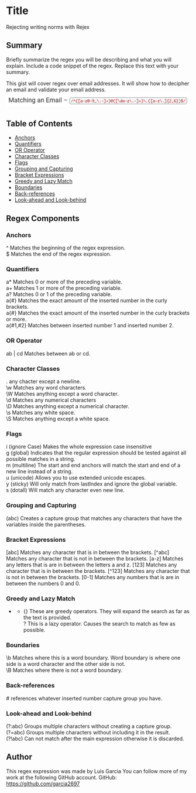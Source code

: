 # Title
Rejecting writing norms with Rejex


## Summary

Briefly summarize the regex you will be describing and what you will explain. Include a code snippet of the regex. Replace this text with your summary.

This gist will cover regex over email addresses. It will show how to decipher an email and validate your email address. 
![Image of app](emailRegex.png)

## Table of Contents

- [Anchors](#anchors)
- [Quantifiers](#quantifiers)
- [OR Operator](#or-operator)
- [Character Classes](#character-classes)
- [Flags](#flags)
- [Grouping and Capturing](#grouping-and-capturing)
- [Bracket Expressions](#bracket-expressions)
- [Greedy and Lazy Match](#greedy-and-lazy-match)
- [Boundaries](#boundaries)
- [Back-references](#back-references)
- [Look-ahead and Look-behind](#look-ahead-and-look-behind)

## Regex Components

### Anchors
^ Matches the beginning of the regex expression. <br>
$ Matches the end of the regex expression.

### Quantifiers
a* Matches 0 or more of the preceding variable.<br>
a+ Matches 1 or more of the preceding variable.<br>
a? Matches 0  or 1 of the preceding variable.<br>
a{#} Matches the exact amount of the inserted number in the curly brackets.<br>
a{#} Matches the exact amount of the inserted number in the curly brackets or more.<br>
a{#1,#2} Matches between inserted number 1 and inserted number 2.


### OR Operator
ab | cd Matches between ab or cd.

### Character Classes
. any chacter except a newline. <br>
\w Matches any word characters. <br>
\W Matches anything except a word character. <br>
\d Matches any numerical characters <br>
\D Matches anything except a numerical character. <br>
\s Matches any white space. <br>
\S Matches anything except a white space. 

### Flags
i (ignore Case) Makes the whole expression case insensitive<br>
g (global) Indicates that the regular expression should be tested against all possible matches in a string.<br>
m (multiline) The start and end anchors will match the start and end of a new line instead of a string.<br>
u (unicode) Allows you to use extended unicode escapes.<br>
y (sticky) Will only match from lastIndex and ignore the global variable.<br>
s (dotall) Will match any character even new line.

### Grouping and Capturing
(abc) Creates a capture group that matches any characters that have the variables inside the parentheses.

### Bracket Expressions
[abc] Matches any character that is in between the brackets.
[^abc] Matches any character that is not in between the brackets.
[a-z] Matches any letters that is are in between the letters a and z.
[123] Matches any character that is in between the brackets.
[^123] Matches any character that is not in between the brackets.
[0-1] Matches any numbers that is are in between the numbers 0 and 0.


### Greedy and Lazy Match
* + {} These are greedy operators. They will expand the search as far as the text is provided.<br>
? This is a lazy operator. Causes the search to match as few as possible.

### Boundaries
\b Matches where this is a word boundary. Word boundary is where one side is a word character and the other side is not. <br>
\B Matches where there is not a word boundary.


### Back-references
\# references whatever inserted number capture group you have.

### Look-ahead and Look-behind
(?:abc) Groups multiple characters without creating a capture group.<br>
(?=abc) Groups multiple characters without including it in the result.<br>
(?!abc) Can not match after the main expression otherwise it is discarded.

## Author
This regex expression was made by Luis Garcia
You can follow more of my work at the following GitHub account.
GitHub: https://github.com/garcia2697